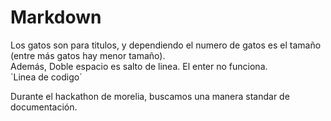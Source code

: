 # Markdown  
Los gatos son para titulos, y dependiendo el numero de gatos es el tamaño (entre más gatos hay menor tamaño).  
Además, Doble espacio es salto de linea. El enter no funciona.  
´Linea de codigo´
  
Durante el hackathon de morelia, buscamos una manera standar de documentación.
